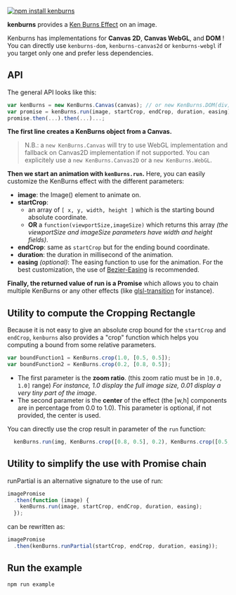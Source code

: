 [![npm install kenburns](https://nodei.co/npm/kenburns.png?mini=true)](http://npmjs.org/package/kenburns)

**kenburns** provides a [Ken Burns Effect](https://en.wikipedia.org/wiki/Ken_Burns_effect) on an image.

Kenburns has implementations for **Canvas 2D**, **Canvas WebGL**, and **DOM** !
You can directly use `kenburns-dom`, `kenburns-canvas2d` or `kenburns-webgl` if you target only one and prefer less dependencies.

API
---

The general API looks like this:

```javascript
var kenBurns = new KenBurns.Canvas(canvas); // or new KenBurns.DOM(div);
var promise = kenBurns.run(image, startCrop, endCrop, duration, easing);
promise.then(...).then(...)...;
```

**The first line creates a KenBurns object from a Canvas.**

> N.B.: a `new KenBurns.Canvas` will try to use WebGL implementation and fallback on Canvas2D implementation if not supported.
You can explicitely use a `new KenBurns.Canvas2D` or a `new KenBurns.WebGL`.

**Then we start an animation with `kenBurns.run`.**
Here, you can easily customize the KenBurns effect with the different parameters:

- **image**: the Image() element to animate on.
- **startCrop**: 
  - an array of `[ x, y, width, height ]` which is the starting bound absolute coordinate.
  - **OR** a `function(viewportSize,imageSize)` which returns this array *(the viewportSize and imageSize parameters have width and height fields)*.
- **endCrop**: same as `startCrop` but for the ending bound coordinate.
- **duration**: the duration in millisecond of the animation.
- **easing** *(optional)*: The easing function to use for the animation.
For the best customization, the use of [Bezier-Easing](https://npmjs.org/package/bezier-easing) is recommended.

**Finally, the returned value of run is a Promise** which allows you to chain multiple KenBurns
or any other effects (like [glsl-transition](https://npmjs.org/package/glsl-transition) for instance).

Utility to compute the Cropping Rectangle
---

Because it is not easy to give an absolute crop bound for the `startCrop` and `endCrop`,
`kenburns` also provides a "crop" function which helps you computing a bound from some relative parameters.

```javascript
var boundFunction1 = KenBurns.crop(1.0, [0.5, 0.5]);
var boundFunction2 = KenBurns.crop(0.2, [0.8, 0.5]);
```

- The first parameter is the **zoom ratio**. (this zoom ratio must be in `]0.0, 1.0]` range) *For instance, 1.0 display the full image size, 0.01 display a very tiny part of the image*.
- The second parameter is the **center** of the effect (the [w,h] components are in percentage from 0.0 to 1.0). This parameter is optional, if not provided, the center is used.

You can directly use the crop result in parameter of the `run` function:

```javascript
  kenBurns.run(img, KenBurns.crop([0.8, 0.5], 0.2), KenBurns.crop([0.5, 0.5], 1.0), 4000);
```

Utility to simplify the use with Promise chain
---

runPartial is an alternative signature to the use of run:

```javascript
imagePromise
  .then(function (image) {
    kenBurns.run(image, startCrop, endCrop, duration, easing);
  });
```

can be rewritten as:

```javascript
imagePromise
  .then(kenBurns.runPartial(startCrop, endCrop, duration, easing));
```

Run the example
---

```bash
npm run example
```
